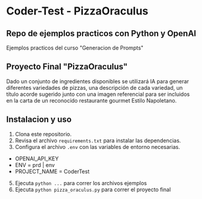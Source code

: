 # Coder-Test - PizzaOraculus

## Repo de ejemplos practicos con Python y OpenAI
Ejemplos practicos del curso "Generacion de Prompts"

## Proyecto Final "PizzaOraculus"
Dado un conjunto de ingredientes disponibles se utilizará IA para generar diferentes variedades de pizzas, una descripción de cada variedad, un título acorde sugerido junto con una imagen referencial para ser incluidos en la carta de un reconocido restaurante gourmet Estilo Napoletano.

## Instalacion y uso
1. Clona este repositorio.
2. Revisa el archivo `requirements.txt` para instalar las dependencias.
3. Configura el archivo `.env` con las variables de entorno necesarias.
- OPENAI_API_KEY
- ENV = prd | env
- PROJECT_NAME = CoderTest
5. Ejecuta `python ...` para correr los archivos ejemplos
6. Ejecuta `python pizza_oraculus.py` para correr el proyecto final
